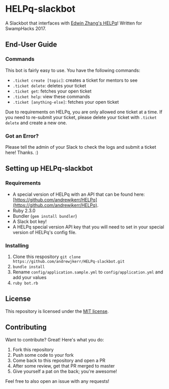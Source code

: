 # HELPq-slackbot

A Slackbot that interfaces with [Edwin Zhang's HELPq](https://github.com/ehzhang/HELPq)! Written for SwampHacks 2017.

## End-User Guide

### Commands

This bot is fairly easy to use. You have the following commands:
- `.ticket create [topic]`: creates a ticket for mentors to see
- `.ticket delete`: deletes your ticket
- `.ticket get`: fetches your open ticket
- `.ticket help`: view these commands
- `.ticket [anything-else]`: fetches your open ticket

Due to requirements on HELPq, you are only allowed one ticket at a time. If you need to re-submit your ticket, please delete your ticket with `.ticket delete` and create a new one.

### Got an Error?

Please tell the admin of your Slack to check the logs and submit a ticket here! Thanks. :)

## Setting up HELPq-slackbot

### Requirements

- A special version of HELPq with an API that can be found here: [https://github.com/andrewjkerr/HELPq](https://github.com/andrewjkerr/HELPq).
- Ruby 2.3.0
- Bundler (`gem install bundler`)
- A Slack bot key!
- A HELPq special version API key that you will need to set in your special version of HELPq's config file.

### Installing

1. Clone this respository `git clone https://github.com/andrewjkerr/HELPq-slackbot.git`
2. `bundle install`
3. Rename `config/application.sample.yml` to `config/application.yml` and add your values
4. `ruby bot.rb`

## License

This repository is licensed under the [MIT license](https://github.com/andrewjkerr/HELPq-slackbot/blob/master/LICENSE.md).

## Contributing

Want to contribute? Great! Here's what you do:

1. Fork this repository
2. Push some code to your fork
3. Come back to this repository and open a PR
4. After some review, get that PR merged to master
5. Give yourself a pat on the back; you're awesome!

Feel free to also open an issue with any requests!
